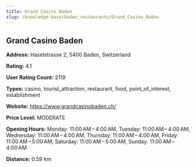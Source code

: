 ```yaml
---
title: Grand Casino Baden
slug: /knowledge-base/baden_restaurants/Grand_Casino_Baden
---
```


## Grand Casino Baden

**Address:** Haselstrasse 2, 5400 Baden, Switzerland

**Rating:** 4.1

**User Rating Count:** 2119

**Types:** casino, tourist_attraction, restaurant, food, point_of_interest, establishment

**Website:** https://www.grandcasinobaden.ch/

**Price Level:** MODERATE

**Opening Hours:** Monday: 11:00 AM – 4:00 AM, Tuesday: 11:00 AM – 4:00 AM, Wednesday: 11:00 AM – 4:00 AM, Thursday: 11:00 AM – 4:00 AM, Friday: 11:00 AM – 5:00 AM, Saturday: 11:00 AM – 5:00 AM, Sunday: 11:00 AM – 4:00 AM

**Distance:** 0.59 km